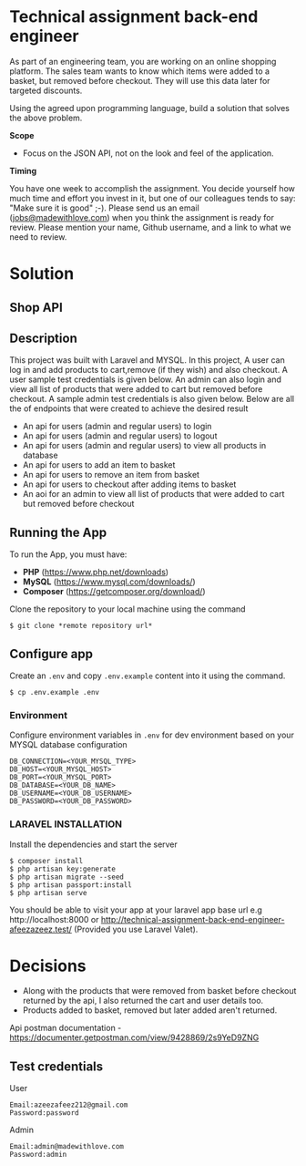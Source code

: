 # Technical assignment back-end engineer

As part of an engineering team, you are working on an online shopping platform. The sales team wants to know which items were added to a basket, but removed before checkout. They will use this data later for targeted discounts.

Using the agreed upon programming language, build a solution that solves the above problem.

**Scope**

* Focus on the JSON API, not on the look and feel of the application.

**Timing**

You have one week to accomplish the assignment. You decide yourself how much time and effort you invest in it, but one of our colleagues tends to say: "Make sure it is good" ;-). Please send us an email (jobs@madewithlove.com) when you think the assignment is ready for review. Please mention your name, Github username, and a link to what we need to review.


# Solution

## Shop API

## Description
This project was built with Laravel and MYSQL. In this project, A user can log in and add products to cart,remove (if they wish) and also checkout.
A user sample test credentials is given below.
An admin can also login and view all list of products that were added to cart but removed before checkout.
A sample admin test credentials is also given below.
Below are all the of endpoints that were created to achieve the desired result

- An api for users (admin and regular users) to login
- An api for users (admin and regular users) to logout
- An api for users (admin and regular users) to view all products in database
- An api for users to add an item to basket
- An api for users to remove an item from basket
- An api for users to checkout after adding items to basket
- An aoi for an admin to view all list of products that were added to cart but removed before checkout

## Running the App
To run the App, you must have:
- **PHP** (https://www.php.net/downloads)
- **MySQL** (https://www.mysql.com/downloads/)
- **Composer** (https://getcomposer.org/download/)

Clone the repository to your local machine using the command
```console
$ git clone *remote repository url*
```
## Configure app
Create an `.env` and copy `.env.example` content into it using the command.

```console
$ cp .env.example .env
```

### Environment
Configure environment variables in `.env` for dev environment based on your MYSQL database configuration

```  
DB_CONNECTION=<YOUR_MYSQL_TYPE>
DB_HOST=<YOUR_MYSQL_HOST>
DB_PORT=<YOUR_MYSQL_PORT>
DB_DATABASE=<YOUR_DB_NAME>
DB_USERNAME=<YOUR_DB_USERNAME>
DB_PASSWORD=<YOUR_DB_PASSWORD>

```
### LARAVEL INSTALLATION
Install the dependencies and start the server

```console
$ composer install
$ php artisan key:generate
$ php artisan migrate --seed
$ php artisan passport:install
$ php artisan serve
```
You should be able to visit your app at your laravel app base url e.g http://localhost:8000 or http://technical-assignment-back-end-engineer-afeezazeez.test/ (Provided you use Laravel Valet).

# Decisions
- Along with the products that were removed from basket before checkout returned by the api, I also returned the cart and user details too.
- Products added to basket, removed but later added aren't returned.


Api postman documentation - https://documenter.getpostman.com/view/9428869/2s9YeD9ZNG

## Test credentials
User
```  
Email:azeezafeez212@gmail.com
Password:password
```

Admin
```  
Email:admin@madewithlove.com
Password:admin
```
